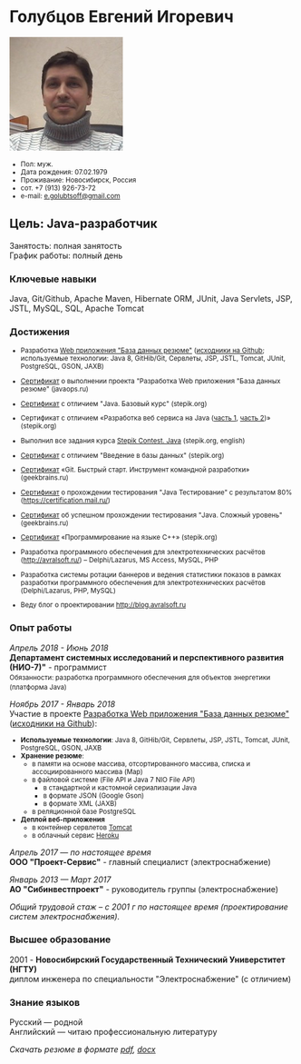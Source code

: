 # Голубцов Евгений Игоревич
![](contents/myphoto-200x200.jpg)
<small>
- Пол: муж.
- Дата рождения: 07.02.1979
- Проживание: Новосибирск, Россия
- сот. +7 (913) 926-73-72
- e-mail: e.golubtsoff@gmail.com
</small>

## Цель: Java-разработчик
Занятость: полная занятость     
График работы: полный день

### Ключевые навыки
Java, Git/Github, Apache Maven, Hibernate ORM, JUnit, Java Servlets, JSP, JSTL, MySQL, SQL, Apache Tomcat

### Достижения
<small> 
   
- Разработка [Web приложения "База данных резюме"](http://resumelight.herokuapp.com/) ([исходники на Github](https://github.com/golubtsoff/basejava); используемые технологии: Java 8, GitHib/Git, Сервлеты, JSP, JSTL, Tomcat, JUnit, PostgreSQL, GSON, JAXB)

- [Сертификат](http://javaops.ru/certificate?email=evigol@mail.ru) о выполнении проекта "Разработка Web приложения "База данных резюме" (javaops.ru)

- [Сертификат](https://stepik.org/certificate/ff8b591463d03e9cc0a829655d7eb031d4c1f4e9.pdf) с отличием "Java. Базовый курс" (stepik.org)

- Сертификат с отличием «Разработка веб сервиса на Java ([часть 1](https://stepik.org/certificate/ead48ddad173fc44030c8b034f72955cd3fdbc2c.pdf), [часть 2](https://stepik.org/certificate/d54e1111898e5b7d2ee2cb5e8644317a646cfed1.pdf))» (stepik.org)

- Выполнил все задания курса [Stepik Contest. Java](https://stepik.org/course/Stepik-Contest-Java-2600) (stepik.org, english)

- [Сертификат](https://stepik.org/certificate/36a2e959f9c6768abdfd3aa3c1e3a06fb10d251f.pdf) с отличием "Введение в базы данных" (stepik.org)

- [Сертификат](https://geekbrains.ru/certificates/216223.ru) «Git. Быстрый старт. Инструмент командной разработки» (geekbrains.ru)

- [Сертификат](https://certification.mail.ru/certificates/e7276088-1661-49fb-a759-03f20c22acec/) о прохождении тестирования "Java Тестирование" с результатом 80% (https://certification.mail.ru/)

- [Сертификат](https://geekbrains.ru/certificates/394389) об успешном прохождении тестирования "Java. Сложный уровень" (geekbrains.ru)

- [Сертификат](https://stepik.org/certificate/d4f26b28af68a4d4b6b31fa2f3d18aed4c632ac8.pdf) «Программирование на языке C++» (stepik.org)

- Разработка программного обеспечения для электротехнических расчётов (http://avralsoft.ru/) – Delphi/Lazarus, MS Access, MySQL, PHP

- Разработка системы ротации баннеров и ведения статистики показов в рамках разработки программного обеспечения для электротехнических расчётов (Delphi/Lazarus, PHP, MySQL)

- Веду блог о проектировании http://blog.avralsoft.ru
</small>

### Опыт работы     

*Апрель 2018 - Июнь 2018*    
**Департамент системных исследований и перспективного развития (НИО-7)"** - программист    
<small>
Обязанности: разработка программного обеспечения для объектов энергетики (платформа Java)
</small>

*Ноябрь 2017 - Январь 2018*      
Участие в проекте [Разработка Web приложения "База данных резюме"](http://resumelight.herokuapp.com/)([исходники на Github](https://github.com/golubtsoff/basejava)):
<small>
- **Используемые технологии**: Java 8, GitHib/Git, Сервлеты, JSP, JSTL, Tomcat, JUnit, PostgreSQL, GSON, JAXB
- **Хранение резюме**:     
    - в памяти на основе массива, отсортированного массива, списка и ассоциированного массива (Map)
    - в файловой системе (File API и Java 7 NIO File API)
        - в стандартной и кастомной сериализации Java
        - в формате JSON (Google Gson)
        - в формате XML (JAXB)
    - в реляционной базе PostgreSQL
- **Деплой веб-приложения**
    - в контейнер сервлетов [Tomcat](http://tomcat.apache.org/)
    - в облачный сервис [Heroku](https://www.heroku.com/)
</small> 

*Апрель 2017 — по настоящее время*   
**ООО "Проект-Сервис"** - главный специалист (электроснабжение)

*Январь 2013 — Март 2017*       
**АО "Сибинвестпроект"** - руководитель группы (электроснабжение)
 

*Общий трудовой стаж – с 2001 г по настоящее время (проектирование систем электроснабжения).*

### Высшее образование
2001 - **Новосибирский Государственный Технический Универститет (НГТУ)**       
диплом инженера по специальности "Электроснабжение" (с отличием)

### Знание языков
Русский — родной        
Английский — читаю профессиональную литературу

*Скачать резюме в формате [pdf](contents/e.golubtsov.pdf), [docx](contents/e.golubtsov.docx)*
